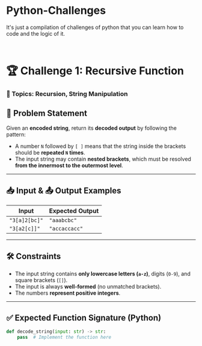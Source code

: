 # Python-Challenges

It's just a compilation of challenges of python that you can learn how to code and the logic of it.

<br>

# 🏆 Challenge 1: Recursive Function
### 📌 Topics: Recursion, String Manipulation

## 🔹 Problem Statement
Given an **encoded string**, return its **decoded output** by following the pattern:

- A number `N` followed by `[ ]` means that the string inside the brackets should be **repeated `N` times**.
- The input string may contain **nested brackets**, which must be resolved **from the innermost to the outermost level**.

---

## 📥 Input & 📤 Output Examples

| Input            | Expected Output |
|-----------------|----------------|
| `"3[a]2[bc]"`  | `"aaabcbc"`     |
| `"3[a2[c]]"`   | `"accaccacc"`   |

---

## 🛠 Constraints
- The input string contains **only lowercase letters (`a-z`)**, digits (`0-9`), and square brackets (`[]`).
- The input is always **well-formed** (no unmatched brackets).
- The numbers **represent positive integers**.

---

## ✅ Expected Function Signature (Python)
```python
def decode_string(input: str) -> str:
    pass  # Implement the function here